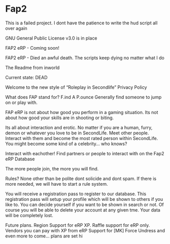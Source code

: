 # Fap2
This is a failed project. I dont have the patience to write the hud script all over again

GNU General Public License v3.0 is in place

FAP2 eRP - Coming soon!

FAP2 eRP - Died an awful death. The scripts keep dying no matter what I do

The Readme from inworld

Current state: DEAD

Welcome to the new style of “Roleplay in Secondlife”
Privacy Policy

What does FAP stand for? F.ind A P.ounce
Generally find someone to jump on or play with.

FAP eRP is not about how good you perform in a gaming situation.
Its not about how good your skills are in shooting or biting.

Its all about interaction and erotic. No matter if you are a human, furry,
demon or whatever you love to be in SecondLife.
Meet other people. Interact with them and become the most rated person within SecondLife.
You might become some kind of a celebrity… who knows?

Interact with eachother!
Find partners or people to interact with on the Fap2 eRP Database

The more people join, the more you will find.

Rules?
None other than be polite dont solicide and dont spam. If there is more needed, we will have to start a rule system.


You will receive a registration pass to register to our database.
This registration pass will setup your profile which will be shown to others if you like to.
You can decide yourself if you want to be shown in search or not.
Of course you will be able to delete your account at any given tme. Your data will be completely lost.

Future plans.
Region Support for eRP XP.
Raffle support for eRP only.
Vendors you can pay with XP from eRP
Support for [MK] Force Undress
and even more to come… plans are set hi
